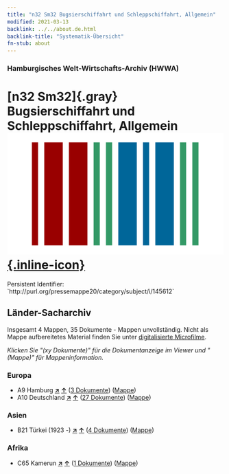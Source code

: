 ```yaml
---
title: "n32 Sm32 Bugsierschiffahrt und Schleppschiffahrt, Allgemein"
modified: 2021-03-13
backlink: ../../about.de.html
backlink-title: "Systematik-Übersicht"
fn-stub: about
---
```


### Hamburgisches Welt-Wirtschafts-Archiv (HWWA)

# [n32 Sm32]{.gray}&#8201; Bugsierschiffahrt und Schleppschiffahrt, Allgemein &#160; [![Wikidata](/images/Wikidata-logo.svg "Wikidata"){.inline-icon}](http://www.wikidata.org/entity/Q104711195)

<div class="hint">Persistent Identifier: `http://purl.org/pressemappe20/category/subject/i/145612`</div>







## Länder-Sacharchiv




Insgesamt 4 Mappen, 35 Dokumente - Mappen unvollständig.
Nicht als Mappe aufbereitetes Material finden Sie unter [digitalisierte Microfilme](/film/h1_sh.de.html).

_Klicken Sie "(xy Dokumente)" für die Dokumentanzeige im Viewer und "(Mappe)" für Mappeninformation._




### Europa

- A9 Hamburg [**&nearr;**](../../../geo/i/140905/about.de.html "Hamburg (alle Mappen)") [**&uarr;**](../../../geo/about.de.html#A9 "Ländersystematik") (<a href="https://pm20.zbw.eu/iiifview/folder/sh/140905,145612" title="über: Hamburg : Bugsierschiffahrt und Schleppschiffahrt, Allgemein" target="_blank">3 Dokumente</a>) ([Mappe](../../../../folder/sh/1409xx/140905/1456xx/145612/about.de.html))
- A10 Deutschland [**&nearr;**](../../../geo/i/126128/about.de.html "Deutschland (alle Mappen)") [**&uarr;**](../../../geo/about.de.html#A10 "Ländersystematik") (<a href="https://pm20.zbw.eu/iiifview/folder/sh/126128,145612" title="über: Deutschland : Bugsierschiffahrt und Schleppschiffahrt, Allgemein" target="_blank">27 Dokumente</a>) ([Mappe](../../../../folder/sh/1261xx/126128/1456xx/145612/about.de.html))

### Asien

- B21 Türkei (1923 -) [**&nearr;**](../../../geo/i/141111/about.de.html "Türkei (1923 -) (alle Mappen)") [**&uarr;**](../../../geo/about.de.html#B21 "Ländersystematik") (<a href="https://pm20.zbw.eu/iiifview/folder/sh/141111,145612" title="über: Türkei (1923 -) : Bugsierschiffahrt und Schleppschiffahrt, Allgemein" target="_blank">4 Dokumente</a>) ([Mappe](../../../../folder/sh/1411xx/141111/1456xx/145612/about.de.html))

### Afrika

- C65 Kamerun [**&nearr;**](../../../geo/i/141410/about.de.html "Kamerun (alle Mappen)") [**&uarr;**](../../../geo/about.de.html#C65 "Ländersystematik") (<a href="https://pm20.zbw.eu/iiifview/folder/sh/141410,145612" title="über: Kamerun : Bugsierschiffahrt und Schleppschiffahrt, Allgemein" target="_blank">1 Dokumente</a>) ([Mappe](../../../../folder/sh/1414xx/141410/1456xx/145612/about.de.html))








